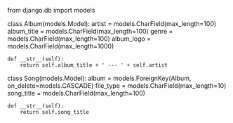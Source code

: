 from django.db import models


class Album(models.Model):
    artist = models.CharField(max_length=100)
    album_title = models.CharField(max_length=100)
    genre = models.CharField(max_length=100)
    album_logo = models.CharField(max_length=1000)

    def __str__(self):
        return self.album_title + ' --- ' + self.artist


class Song(models.Model):
    album = models.ForeignKey(Album, on_delete=models.CASCADE)
    file_type = models.CharField(max_length=10)
    song_title = models.CharField(max_length=100)

    def __str__(self):
        return self.song_title
